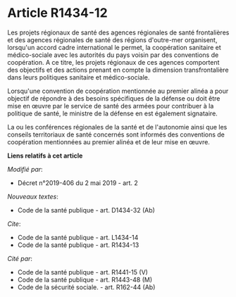# Article R1434-12

Les projets régionaux de santé des agences régionales de santé frontalières et des agences régionales de santé des régions
d'outre-mer organisent, lorsqu'un accord cadre international le permet, la coopération sanitaire et médico-sociale avec les
autorités du pays voisin par des conventions de coopération. A ce titre, les projets régionaux de ces agences comportent des
objectifs et des actions prenant en compte la dimension transfrontalière dans leurs politiques sanitaire et médico-sociale.

Lorsqu'une convention de coopération mentionnée au premier alinéa a pour objectif de répondre à des besoins spécifiques de la
défense ou doit être mise en œuvre par le service de santé des armées pour contribuer à la politique de santé, le ministre de
la défense en est également signataire.

La ou les conférences régionales de la santé et de l'autonomie ainsi que les conseils territoriaux de santé concernés sont
informés des conventions de coopération mentionnées au premier alinéa et de leur mise en œuvre.

**Liens relatifs à cet article**

_Modifié par_:

  - Décret n°2019-406 du 2 mai 2019 - art. 2

_Nouveaux textes_:

  - Code de la santé publique - art. D1434-32 (Ab)

_Cite_:

  - Code de la santé publique - art. L1434-14
  - Code de la santé publique - art. R1434-13

_Cité par_:

  - Code de la santé publique - art. R1441-15 (V)
  - Code de la santé publique - art. R1443-48 (M)
  - Code de la sécurité sociale. - art. R162-44 (Ab)
